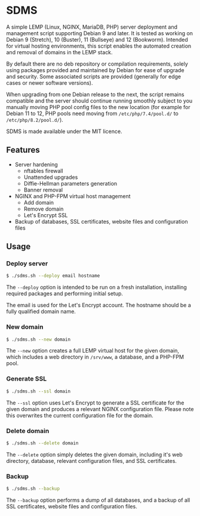 # SDMS
A simple LEMP (Linux, NGINX, MariaDB, PHP) server deployment and management script supporting Debian 9 and later. It is tested as working on Debian 9 (Stretch), 10 (Buster), 11 (Bullseye) and 12 (Bookworm). Intended for virtual hosting environments, this script enables the automated creation and removal of domains in the LEMP stack.

By default there are no deb repository or compilation requirements, solely using packages provided and maintained by Debian for ease of upgrade and security. Some associated scripts are provided (generally for edge cases or newer software versions).

When upgrading from one Debian release to the next, the script remains compatible and the server should continue running smoothly subject to you manually moving PHP pool config files to the new location (for example for Debian 11 to 12, PHP pools need moving from `/etc/php/7.4/pool.d/` to `/etc/php/8.2/pool.d/`).

SDMS is made available under the MIT licence.

## Features

* Server hardening
  * nftables firewall
  * Unattended upgrades
  * Diffie-Hellman parameters generation
  * Banner removal
* NGINX and PHP-FPM virtual host management
  * Add domain
  * Remove domain
  * Let's Encrypt SSL
* Backup of databases, SSL certificates, website files and configuration files

## Usage
### Deploy server
```sh
$ ./sdms.sh --deploy email hostname
```
The `--deploy` option is intended to be run on a fresh installation, installing required packages and performing initial setup.

The email is used for the Let's Encrypt account. The hostname should be a fully qualified domain name.

### New domain
```sh
$ ./sdms.sh --new domain
```
The `--new` option creates a full LEMP virtual host for the given domain, which includes a web directory in `/srv/www`, a database, and a PHP-FPM pool.

### Generate SSL
```sh
$ ./sdms.sh --ssl domain
```
The `--ssl` option uses Let's Encrypt to generate a SSL certificate for the given domain and produces a relevant NGINX configuration file. Please note this overwrites the current configuration file for the domain.

### Delete domain
```sh
$ ./sdms.sh --delete domain
```
The `--delete` option simply deletes the given domain, including it's web directory, database, relevant configuration files, and SSL certificates.

### Backup

```sh
$ ./sdms.sh --backup
```
The `--backup` option performs a dump of all databases, and a backup of all SSL certificates, website files and configuration files.